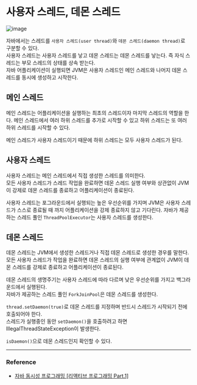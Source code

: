 # 사용자 스레드, 데몬 스레드

![image](https://github.com/user-attachments/assets/3182e915-201e-490f-bc87-951b83993bdd)

자바에서는 스레드를 `사용자 스레드(user thread)`와 `데몬 스레드(daemon thread)`로 구분할 수 있다.  
사용자 스레드는 사용자 스레드를 낳고 데몬 스레드는 데몬 스레드를 낳는다. 즉 자식 스레드는 부모 스레드의 상태를 상속 받는다.  
자바 어플리케이션이 실행되면 JVM은 사용자 스레드인 메인 스레드와 나머지 데몬 스레드를 동시에 생성하고 시작한다.

## 메인 스레드

메인 스레드는 어플리케이션을 실행하는 최초의 스레드이자 마지막 스레드의 역할을 한다. 메인 스레드에서 여러 하위 스레드를 추가로 시작할 수 있고
하위 스레드는 또 여러 하위 스레드를 시작할 수 있다.
  
메인 스레드가 사용자 스레드이기 때문에 하위 스레드는 모두 사용자 스레드가 된다.

## 사용자 스레드

사용자 스레드는 메인 스레드에서 직접 생성한 스레드를 의미한다.  
모든 사용자 스레드가 스레드 작업을 완료하면 데몬 스레드 실행 여부와 상관없이 JVM이 강제로 데몬 스레드를 종료하고 어플리케이션이 종료된다.
  
사용자 스레드는 포그라운드에서 실행되는 높은 우선순위를 가지며 JVM은 사용자 스레드가 스스로 종료될 때 까지 어플리케이션을 강제 종료하지 않고 기다린다.
자바가 제공하는 스레드 풀인 `ThreadPoolExecutor`는 사용자 스레드를 생성한다.

## 데몬 스레드

데몬 스레드는 JVM에서 생성한 스레드거나 직접 데몬 스레드로 생성한 경우를 말한다.  
모든 사용자 스레드가 작업을 완료하면 데몬 스레드의 실행 여부에 관계없이 JVM이 데몬 스레드를 강제로 종료하고 어플리케이션이 종료된다.

데몬 스레드의 생명주기는 사용자 스레드에 따라 다르며 낮은 우선순위를 가지고 백그라운드에서 실행된다.  
자바가 제공하는 스레드 풀인 `ForkJoinPool`은 데몬 스레드를 생성한다.

`thread.setDaemon(true)`로 데몬 스레드를 지정하며 반드시 스레드가 시작되기 전에 호출되어야 한다.  
스레드가 실행중인 동안 `setDaemon()`을 호출하려고 하면 IllegalThreadStateException이 발생한다.
  
`isDaemon()`으로 데몬 스레드인지 확인할 수 있다.

---

### Reference
- [자바 동시성 프로그래밍 \[리액티브 프로그래밍 Part.1\]](https://www.inflearn.com/course/%EC%9E%90%EB%B0%94-%EB%8F%99%EC%8B%9C%EC%84%B1-%ED%94%84%EB%A1%9C%EA%B7%B8%EB%9E%98%EB%B0%8D-%EB%A6%AC%EC%95%A1%ED%8B%B0%EB%B8%8C-part1/dashboard)
